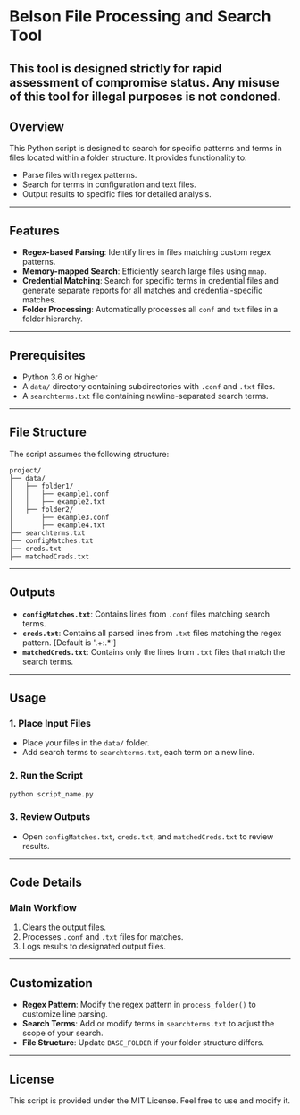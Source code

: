 # Belson File Processing and Search Tool

## This tool is designed strictly for rapid assessment of compromise status. Any misuse of this tool for illegal purposes is not condoned.

## Overview
This Python script is designed to search for specific patterns and terms in files located within a folder structure. It provides functionality to:
- Parse files with regex patterns.
- Search for terms in configuration and text files.
- Output results to specific files for detailed analysis.

---

## Features
- **Regex-based Parsing**: Identify lines in files matching custom regex patterns.
- **Memory-mapped Search**: Efficiently search large files using `mmap`.
- **Credential Matching**: Search for specific terms in credential files and generate separate reports for all matches and credential-specific matches.
- **Folder Processing**: Automatically processes all `conf` and `txt` files in a folder hierarchy.

---

## Prerequisites
- Python 3.6 or higher
- A `data/` directory containing subdirectories with `.conf` and `.txt` files.
- A `searchterms.txt` file containing newline-separated search terms.

---

## File Structure
The script assumes the following structure:
```
project/
├── data/
│   ├── folder1/
│   │   ├── example1.conf
│   │   ├── example2.txt
│   ├── folder2/
│       ├── example3.conf
│       ├── example4.txt
├── searchterms.txt
├── configMatches.txt
├── creds.txt
├── matchedCreds.txt
```

---

## Outputs
- **`configMatches.txt`**: Contains lines from `.conf` files matching search terms.
- **`creds.txt`**: Contains all parsed lines from `.txt` files matching the regex pattern. [Default is '.+:.*']
- **`matchedCreds.txt`**: Contains only the lines from `.txt` files that match the search terms.

---

## Usage

### 1. Place Input Files
- Place your files in the `data/` folder.
- Add search terms to `searchterms.txt`, each term on a new line.

### 2. Run the Script
```bash
python script_name.py
```

### 3. Review Outputs
- Open `configMatches.txt`, `creds.txt`, and `matchedCreds.txt` to review results.

---

## Code Details

### Main Workflow
1. Clears the output files.
2. Processes `.conf` and `.txt` files for matches.
3. Logs results to designated output files.

---

## Customization
- **Regex Pattern**: Modify the regex pattern in `process_folder()` to customize line parsing.
- **Search Terms**: Add or modify terms in `searchterms.txt` to adjust the scope of your search.
- **File Structure**: Update `BASE_FOLDER` if your folder structure differs.

---

## License
This script is provided under the MIT License. Feel free to use and modify it.
